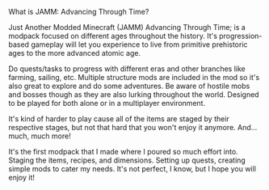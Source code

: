 What is JAMM: Advancing Through Time?

Just Another Modded Minecraft (JAMM) Advancing Through Time; is a modpack focused on different ages throughout the history. It's progression-based gameplay will let you experience to live from primitive prehistoric ages to the more advanced atomic age.

Do quests/tasks to progress with different eras and other branches like farming, sailing, etc. Multiple structure mods are included in the mod so it's also great to explore and do some adventures. Be aware of hostile mobs and bosses though as they are also lurking throughout the world. Designed to be played for both alone or in a multiplayer environment.

It's kind of harder to play cause all of the items are staged by their respective stages, but not that hard that you won't enjoy it anymore.  And... much, much more!

It's the first modpack that I made where I poured so much effort into. Staging the items, recipes, and dimensions. Setting up quests, creating simple mods to cater my needs. It's not perfect, I know, but I hope you will enjoy it!
